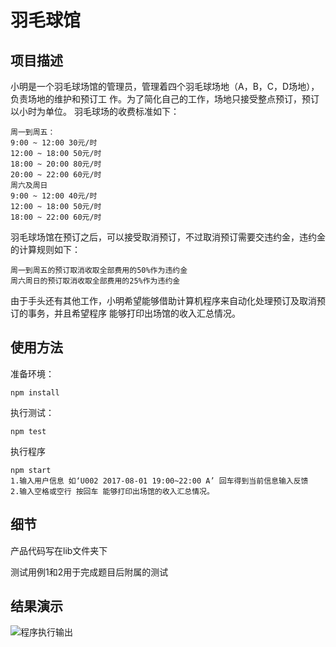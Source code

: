 # 羽毛球馆

## 项目描述

⼩明是⼀个⽻⽑球场馆的管理员，管理着四个⽻⽑球场地（A，B，C，D场地），负责场地的维护和预订⼯
作。为了简化⾃⼰的⼯作，场地只接受整点预订，预订以⼩时为单位。
⽻⽑球场的收费标准如下：
```
周⼀到周五：
9:00 ~ 12:00 30元/时
12:00 ~ 18:00 50元/时
18:00 ~ 20:00 80元/时
20:00 ~ 22:00 60元/时
周六及周⽇
9:00 ~ 12:00 40元/时
12:00 ~ 18:00 50元/时
18:00 ~ 22:00 60元/时
```
⽻⽑球场馆在预订之后，可以接受取消预订，不过取消预订需要交违约⾦，违约⾦的计算规则如下：
```
周⼀到周五的预订取消收取全部费⽤的50%作为违约⾦
周六周⽇的预订取消收取全部费⽤的25%作为违约⾦
```
由于⼿头还有其他⼯作，⼩明希望能够借助计算机程序来⾃动化处理预订及取消预订的事务，并且希望程序
能够打印出场馆的收⼊汇总情况。

## 使用方法

准备环境：

    npm install

执行测试：

    npm test
    
执行程序
    
    npm start
    1.输入用户信息 如‘U002 2017-08-01 19:00~22:00 A’ 回车得到当前信息输入反馈
    2.输入空格或空行 按回车 能够打印出场馆的收⼊汇总情况。
    
## 细节
    
产品代码写在lib文件夹下
    
测试用例1和2用于完成题目后附属的测试    

## 结果演示
![程序执行输出](http://upload-images.jianshu.io/upload_images/3188930-defcfa7334ccf546.png?imageMogr2/auto-orient/strip%7CimageView2/2/w/1240)
